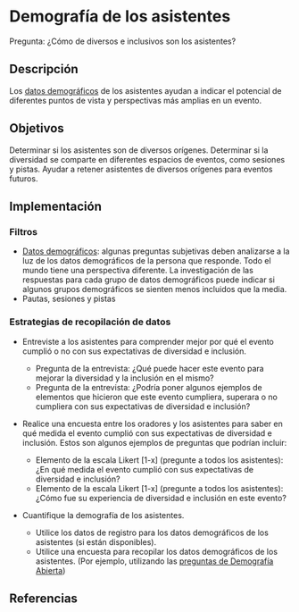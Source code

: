 # Demografía de los asistentes

Pregunta: ¿Cómo de diversos e inclusivos son los asistentes?


## Descripción

Los [datos demográficos](https://github.com/chaoss/wg-diversity-inclusion/tree/master/demographic-data) de los asistentes ayudan a indicar el potencial de diferentes puntos de vista y perspectivas más amplias en un evento.


## Objetivos

Determinar si los asistentes son de diversos orígenes. Determinar si la diversidad se comparte en diferentes espacios de eventos, como sesiones y pistas. Ayudar a retener asistentes de diversos orígenes para eventos futuros.


## Implementación

### Filtros

- [Datos demográficos](https://github.com/chaoss/wg-diversity-inclusion/tree/master/demographic-data): algunas preguntas subjetivas deben analizarse a la luz de los datos demográficos de la persona que responde. Todo el mundo tiene una perspectiva diferente. La investigación de las respuestas para cada grupo de datos demográficos puede indicar si algunos grupos demográficos se sienten menos incluidos que la media.
- Pautas, sesiones y pistas


### Estrategias de recopilación de datos

- Entreviste a los asistentes para comprender mejor por qué el evento cumplió o no con sus expectativas de diversidad e inclusión.
  * Pregunta de la entrevista: ¿Qué puede hacer este evento para mejorar la diversidad y la inclusión en el mismo?
  * Pregunta de la entrevista: ¿Podría poner algunos ejemplos de elementos que hicieron que este evento cumpliera, superara o no cumpliera con sus expectativas de diversidad e inclusión?

- Realice una encuesta entre los oradores y los asistentes para saber en qué medida el evento cumplió con sus expectativas de diversidad e inclusión. Estos son algunos ejemplos de preguntas que podrían incluir:
  * Elemento de la escala Likert \[1-x\] (pregunte a todos los asistentes): ¿En qué medida el evento cumplió con sus expectativas de diversidad e inclusión?
  * Elemento de la escala Likert \[1-x\] (pregunte a todos los asistentes): ¿Cómo fue su experiencia de diversidad e inclusión en este evento?

- Cuantifique la demografía de los asistentes.
  * Utilice los datos de registro para los datos demográficos de los asistentes (si están disponibles).
  * Utilice una encuesta para recopilar los datos demográficos de los asistentes. (Por ejemplo, utilizando las [preguntas de Demografía Abierta](http://nikkistevens.com/open-demographics/))


## Referencias
